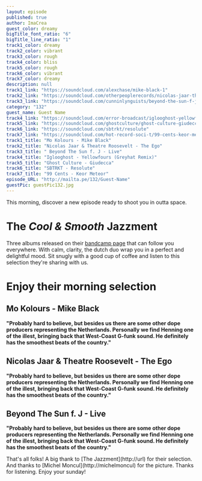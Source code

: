 ```yaml
---
layout: episode
published: true
author: ImaCrea
guest_color: dreamy
bigTitle_font_ratio: "6"
bigTitle_line_ratio: "1"
track1_color: dreamy
track2_color: vibrant
track3_color: rough
track4_color: bliss
track5_color: rough
track6_color: vibrant
track7_color: dreamy
description: null
track1_link: "https://soundcloud.com/alexchase/mike-black-1"
track2_link: "https://soundcloud.com/otherpeoplerecords/nicolas-jaar-theatre-roosevelt"
track3_link: "https://soundcloud.com/cunninlynguists/beyond-the-sun-f-j-live"
category: "132"
guest_name: Guest Name
track4_link: "https://soundcloud.com/error-broadcast/iglooghost-yellowfours-greyhat"
track5_link: "https://soundcloud.com/ghostculture/ghost-culture-giudecca"
track6_link: "https://soundcloud.com/sbtrkt/resolute"
track7_link: "https://soundcloud.com/hot-record-soci-t/99-cents-keor-meteor?in=hot-record-soci-t/sets/99-cents-o-keor-meteor"
track1_title: "Mo Kolours - Mike Black"
track2_title: "Nicolas Jaar & Theatre Roosevelt - The Ego"
track3_title: " Beyond The Sun f. J - Live"
track4_title: "Iglooghost - Yellowfours (Greyhat Remix)"
track5_title: "Ghost Culture - Giudecca"
track6_title: "SBTRKT - Resolute"
track7_title: "99 Cents - Keor Meteor"
episode_URL: "http://mailta.pe/132/Guest-Name"
guestPic: guestPic132.jpg
---
```


<p id="introduction">
This morning, discover a new episode ready to shoot you in outta space. 
</p>

# The _Cool & Smooth_ Jazzment
Three albums released on their [bandcamp page](http://url "check their bandcamp folks !") that can follow you everywhere. With calm, clarity, the dutch duo wrap you in a perfect and delightful mood. Sit snugly with a good cup of coffee and listen to this selection they're sharing with us.

# Enjoy their morning selection

## Mo Kolours - Mike Black
**"**Probably hard to believe, but besides us there are some other dope producers representing the Netherlands. Personally we find Henning one of the illest, bringing back that West-Coast G-funk sound. He definitely has the smoothest beats of the country.**"**

## Nicolas Jaar & Theatre Roosevelt - The Ego
**"**Probably hard to believe, but besides us there are some other dope producers representing the Netherlands. Personally we find Henning one of the illest, bringing back that West-Coast G-funk sound. He definitely has the smoothest beats of the country.**"**

## Beyond The Sun f. J - Live
**"**Probably hard to believe, but besides us there are some other dope producers representing the Netherlands. Personally we find Henning one of the illest, bringing back that West-Coast G-funk sound. He definitely has the smoothest beats of the country.**"**

<p id="outroduction">
That's all folks! A big thank to [The Jazzment](http://url) for their selection. And thanks to [Michel Moncul](http://michelmoncul) for the picture. Thanks for listening. Enjoy your sunday!
</p>